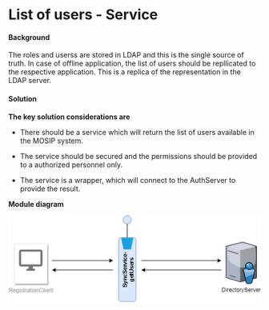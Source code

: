 ﻿# List of users - Service

#### Background

The roles and userss are stored in LDAP and this is the single source of truth. In case of offline application, the list of users should be repllicated to the respective application. This is a replica of the representation in the LDAP server.  

#### Solution



**The key solution considerations are**


- There should be a service which will return the list of users available in the MOSIP system.


- The service should be secured and the permissions should be provided to a authorized personnel only.


- The service is a wrapper, which will connect to the AuthServer to provide the result.



**Module diagram**



![Module Diagram](_images/List_of_users.jpg)


